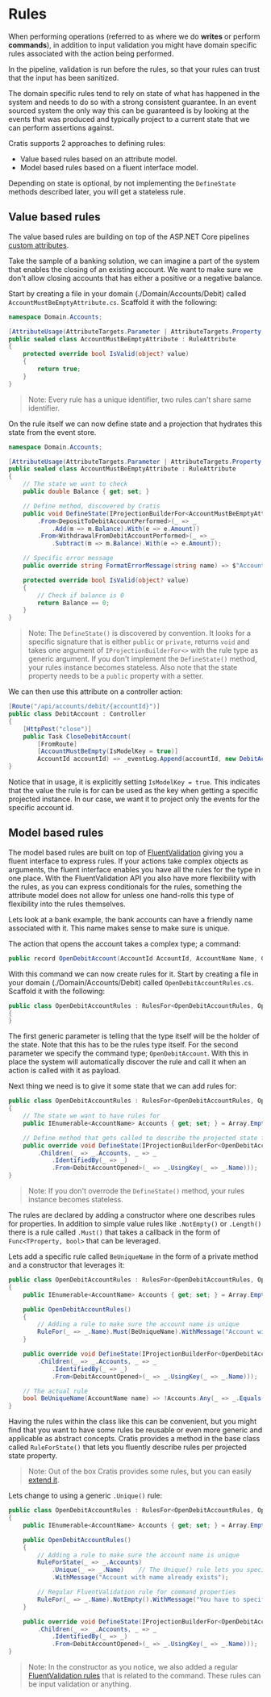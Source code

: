 # Rules

When performing operations (referred to as where we do **writes** or perform **commands**),
in addition to input validation you might have domain specific rules associated with the action
being performed.

In the pipeline, validation is run before the rules, so that your rules can trust that
the input has been sanitized.

The domain specific rules tend to rely on state of what has happened in the system and needs
to do so with a strong consistent guarantee. In an event sourced system the only way this can
be guaranteed is by looking at the events that was produced and typically project to a current
state that we can perform assertions against.

Cratis supports 2 approaches to defining rules:

* Value based rules based on an attribute model.
* Model based rules based on a fluent interface model.

Depending on state is optional, by not implementing the `DefineState` methods described
later, you will get a stateless rule.

## Value based rules

The value based rules are building on top of the ASP.NET Core pipelines [custom attributes](https://docs.microsoft.com/en-us/aspnet/core/mvc/models/validation?view=aspnetcore-6.0#custom-attributes).

Take the sample of a banking solution, we can imagine a part of the system that enables
the closing of an existing account. We want to make sure we don't allow closing accounts that has either a
positive or a negative balance.

Start by creating a file in your domain (./Domain/Accounts/Debit) called `AccountMustBeEmptyAttribute.cs`.
Scaffold it with the following:

```csharp
namespace Domain.Accounts;

[AttributeUsage(AttributeTargets.Parameter | AttributeTargets.Property, AllowMultiple = false)]
public sealed class AccountMustBeEmptyAttribute : RuleAttribute
{
    protected override bool IsValid(object? value)
    {
        return true;
    }
}
```

> Note: Every rule has a unique identifier, two rules can't share same identifier.

 On the rule itself we can now define state and a projection that hydrates this state from the event store.

```csharp
namespace Domain.Accounts;

[AttributeUsage(AttributeTargets.Parameter | AttributeTargets.Property, AllowMultiple = false)]
public sealed class AccountMustBeEmptyAttribute : RuleAttribute
{
    // The state we want to check
    public double Balance { get; set; }

    // Define method, discovered by Cratis
    public void DefineState(IProjectionBuilderFor<AccountMustBeEmptyAttribute> builder) => builder
        .From<DepositToDebitAccountPerformed>(_ => _
            .Add(m => m.Balance).With(e => e.Amount))
        .From<WithdrawalFromDebitAccountPerformed>(_ => _
            .Subtract(m => m.Balance).With(e => e.Amount));

    // Specific error message
    public override string FormatErrorMessage(string name) => $"Account must have 0 in balance. It has a balance of {Balance}.";

    protected override bool IsValid(object? value)
    {
        // Check if balance is 0
        return Balance == 0;
    }
}
```

> Note: The `DefineState()` is discovered by convention. It looks for a specific signature that is either `public` or `private`,
> returns `void` and takes one argument of `IProjectionBuilderFor<>` with the rule type as generic argument.
> If you don't implement the `DefineState()` method, your rules instance becomes stateless.
> Also note that the state property needs to be a `public` property with a setter.

We can then use this attribute on a controller action:

```csharp
[Route("/api/accounts/debit/{accountId}")]
public class DebitAccount : Controller
{
    [HttpPost("close")]
    public Task CloseDebitAccount(
        [FromRoute]
        [AccountMustBeEmpty(IsModelKey = true)]
        AccountId accountId) => _eventLog.Append(accountId, new DebitAccountClosed());
}
```

Notice that in usage, it is explicitly setting `IsModelKey = true`. This indicates that the value the rule is for can be used
as the key when getting a specific projected instance. In our case, we want it to project only the events for the specific account id.

## Model based rules

The model based rules are built on top of [FluentValidation](https://docs.fluentvalidation.net/en/latest/) giving you a fluent interface
to express rules. If your actions take complex objects as arguments, the fluent interface enables you have all the rules for the type
in one place. With the FluentValidation API you also have more flexibility with the rules, as you can express conditionals for the rules,
something the attribute model does not allow for unless one hand-rolls this type of flexibility into the rules themselves.

Lets look at a bank example, the bank accounts can have a friendly name associated with it. This name makes sense to make sure is unique.

The action that opens the account takes a complex type; a command:

```csharp
public record OpenDebitAccount(AccountId AccountId, AccountName Name, CustomerId Owner);
```

With this command we can now create rules for it. Start by creating a file in your domain (./Domain/Accounts/Debit) called `OpenDebitAccountRules.cs`.
Scaffold it with the following:

```csharp
public class OpenDebitAccountRules : RulesFor<OpenDebitAccountRules, OpenDebitAccount>
{
}
```

The first generic parameter is telling that the type itself will be the holder of the state. Note that this has to be the rules type itself.
For the second parameter we specify the command type; `OpenDebitAccount`. With this in place the system will automatically discover the
rule and call it when an action is called with it as payload.

Next thing we need is to give it some state that we can add rules for:

```csharp
public class OpenDebitAccountRules : RulesFor<OpenDebitAccountRules, OpenDebitAccount>
{
    // The state we want to have rules for
    public IEnumerable<AccountName> Accounts { get; set; } = Array.Empty<AccountName>();

    // Define method that gets called to describe the projected state from events
    public override void DefineState(IProjectionBuilderFor<OpenDebitAccountRules> builder) => builder
        .Children(_ => _.Accounts, _ => _
            .IdentifiedBy(_ => _)
            .From<DebitAccountOpened>(_ => _.UsingKey(_ => _.Name)));
}
```

> Note: If you don't overrode the `DefineState()` method, your rules instance becomes stateless.

The rules are declared by adding a constructor where one describes rules for properties.
In addition to simple value rules like `.NotEmpty()` or `.Length()` there is a rule called `.Must()`
that takes a callback in the form of `Func<TProperty, bool>` that can be leveraged.

Lets add a specific rule called `BeUniqueName` in the form of a private method and a constructor
that leverages it:

```csharp
public class OpenDebitAccountRules : RulesFor<OpenDebitAccountRules, OpenDebitAccount>
{
    public IEnumerable<AccountName> Accounts { get; set; } = Array.Empty<AccountName>();

    public OpenDebitAccountRules()
    {
        // Adding a rule to make sure the account name is unique
        RuleFor(_ => _.Name).Must(BeUniqueName).WithMessage("Account with name already exists");
    }

    public override void DefineState(IProjectionBuilderFor<OpenDebitAccountRules> builder) => builder
        .Children(_ => _.Accounts, _ => _
            .IdentifiedBy(_ => _)
            .From<DebitAccountOpened>(_ => _.UsingKey(_ => _.Name)));

    // The actual rule
    bool BeUniqueName(AccountName name) => !Accounts.Any(_ => _.Equals(name));
}
```

Having the rules within the class like this can be convenient, but you might find that you want to have
some rules be reusable or even more generic and applicable as abstract concepts.
Cratis provides a method in the base class called `RuleForState()` that lets you fluently describe rules per projected state property.

> Note: Out of the box Cratis provides some rules, but you can easily [extend it](../../recipes/rules/extending-rules.md).

Lets change to using a generic `.Unique()` rule:

```csharp
public class OpenDebitAccountRules : RulesFor<OpenDebitAccountRules, OpenDebitAccount>
{
    public IEnumerable<AccountName> Accounts { get; set; } = Array.Empty<AccountName>();

    public OpenDebitAccountRules()
    {
        // Adding a rule to make sure the account name is unique
        RuleForState(_ => _.Accounts)
            .Unique(_ => _.Name)    // The Unique() rule lets you specify which property from the command it should compare against.
            .WithMessage("Account with name already exists");

        // Regular FluentValidation rule for command properties
        RuleFor(_ => _.Name).NotEmpty().WithMessage("You have to specify a name");
    }

    public override void DefineState(IProjectionBuilderFor<OpenDebitAccountRules> builder) => builder
        .Children(_ => _.Accounts, _ => _
            .IdentifiedBy(_ => _)
            .From<DebitAccountOpened>(_ => _.UsingKey(_ => _.Name)));
}
```

> Note: In the constructor as you notice, we also added a regular [FluentValidation rules](https://docs.fluentvalidation.net/en/latest/#example) that is related
> to the command. These rules can be input validation or anything.
